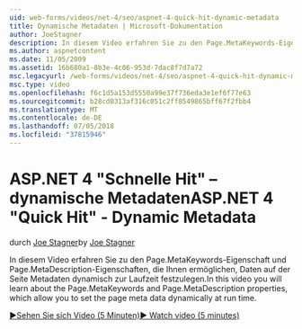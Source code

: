 ```yaml
---
uid: web-forms/videos/net-4/seo/aspnet-4-quick-hit-dynamic-metadata
title: Dynamische Metadaten | Microsoft-Dokumentation
author: JoeStagner
description: In diesem Video erfahren Sie zu den Page.MetaKeywords-Eigenschaft und Page.MetaDescription-Eigenschaften, die Ihnen ermöglichen, die Metadaten für die Seite dynamisch zu Ausführen von Ti festlegen...
ms.author: aspnetcontent
ms.date: 11/05/2009
ms.assetid: 16b680a1-8b3e-4c06-953d-7dac8f7d7a72
msc.legacyurl: /web-forms/videos/net-4/seo/aspnet-4-quick-hit-dynamic-metadata
msc.type: video
ms.openlocfilehash: f6c1d5a153d5550a99e37f736eda3e1ef6f77e63
ms.sourcegitcommit: b28cd0313af316c051c2ff8549865bff67f2fbb4
ms.translationtype: MT
ms.contentlocale: de-DE
ms.lasthandoff: 07/05/2018
ms.locfileid: "37815946"
---
```

<a name="aspnet-4-quick-hit---dynamic-metadata"></a><span data-ttu-id="45aea-103">ASP.NET 4 "Schnelle Hit" – dynamische Metadaten</span><span class="sxs-lookup"><span data-stu-id="45aea-103">ASP.NET 4 "Quick Hit" - Dynamic Metadata</span></span>
====================
<span data-ttu-id="45aea-104">durch [Joe Stagner](https://github.com/JoeStagner)</span><span class="sxs-lookup"><span data-stu-id="45aea-104">by [Joe Stagner](https://github.com/JoeStagner)</span></span>

<span data-ttu-id="45aea-105">In diesem Video erfahren Sie zu den Page.MetaKeywords-Eigenschaft und Page.MetaDescription-Eigenschaften, die Ihnen ermöglichen, Daten auf der Seite Metadaten dynamisch zur Laufzeit festzulegen.</span><span class="sxs-lookup"><span data-stu-id="45aea-105">In this video you will learn about the Page.MetaKeywords and Page.MetaDescription properties, which allow you to set the page meta data dynamically at run time.</span></span> 

[<span data-ttu-id="45aea-106">&#9654;Sehen Sie sich Video (5 Minuten)</span><span class="sxs-lookup"><span data-stu-id="45aea-106">&#9654; Watch video (5 minutes)</span></span>](https://channel9.msdn.com/Blogs/ASP-NET-Site-Videos/aspnet-4-quick-hit-dynamic-metadata)
